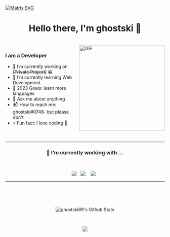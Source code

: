   [![Matrix SVG](https://raw.githubusercontent.com/rodrigograca31/rodrigograca31/master/matrix.svg)](https://www.youtube.com/watch?v=SDkAGkd4NLc) 
<p>
  <h1 align="center"><b>Hello there, I'm ghostski 👋</b></h1>
</p>

<br>

<img align="right" height="270px" alt="GIF" src="https://i.pinimg.com/originals/e4/26/70/e426702edf874b181aced1e2fa5c6cde.gif" />

### I am a Developer
- 🔭 I’m currently working on ~~[Private Project]~~ :grin:
- 🌱 I’m currently learning Web Development.
- 🥅 2023 Goals: learn more languages
- 💬 Ask me about anything
- 📬 How to reach me: ghostski#0748- but please don't
- ⚡ Fun fact: I love coding :raised_hands:

<br>

<hr>
<h3 align='center'> 🔭  I’m currently working with ...</h4>
<br>
<p align='center'>
  <img src="https://img.shields.io/badge/java8%20-%23e34f26.svg?&style=for-the-badge&logo=java&logoColor=white" />&nbsp;&nbsp;
  <img src="https://img.shields.io/badge/Golang-%230077B5.svg?&style=for-the-badge&logo=go&logoColor=white" /> &nbsp;&nbsp;
  <img src="https://img.shields.io/badge/javascript%20-%23F7DF1E.svg?&style=for-the-badge&logo=javascript&logoColor=white" />&nbsp;&nbsp;
</p>
<hr>

<br>
<br>
<br>

<p align='center'>
  <img align="center" src="https://github-readme-stats.vercel.app/api?username=ghostski69&show_icons=true&title_color=fff&icon_color=79ff97&text_color=efefef&bg_color=24292e" alt="ghostski69's Github Stats">
</p>

<br>

<p align='center'>
  <img align="center" src="https://github-readme-stats.vercel.app/api/top-langs/?username=ghostski69&show_icons=true&hide_border=true&theme=radical">
</p>

<br>
